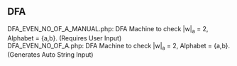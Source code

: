 ## DFA

DFA_EVEN_NO_OF_A_MANUAL.php: DFA Machine to check |w|<sub>a</sub> = 2, Alphabet = {a,b}. (Requires User Input)<br/>
DFA_EVEN_NO_OF_A.php: DFA Machine to check |w|<sub>a</sub> = 2, Alphabet = {a,b}. (Generates Auto String Input)